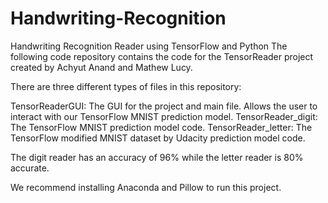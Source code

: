 # Handwriting-Recognition
Handwriting Recognition Reader using TensorFlow and Python
The following code repository contains the code for the TensorReader project created by Achyut Anand and Mathew Lucy.

There are three different types of files in this repository:

TensorReaderGUI: The GUI for the project and main file. Allows the user to interact with our TensorFlow MNIST prediction model.
TensorReader_digit: The TensorFlow MNIST prediction model code.
TensorReader_letter: The TensorFlow modified MNIST dataset by Udacity prediction model code.

The digit reader has an accuracy of 96% while the letter reader is 80% accurate.

We recommend installing Anaconda and Pillow to run this project.
